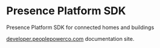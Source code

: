Presence Platform SDK
===========

Presence Platform SDK for connected homes and buildings

<a href="http://developer.peoplepowerco.com/">developer.peoplepowerco.com</a> documentation site.
